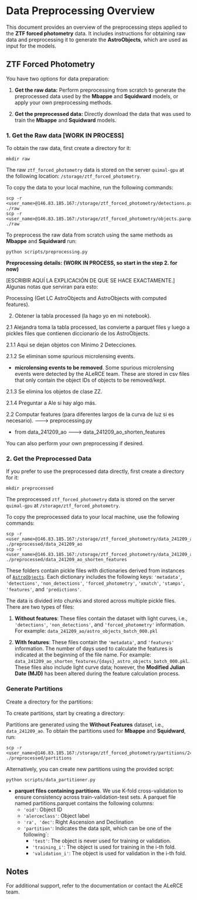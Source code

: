 # Data Preprocessing Overview

This document provides an overview of the preprocessing steps applied to the **ZTF forced photometry** data. It includes instructions for obtaining raw data and preprocessing it to generate the **AstroObjects**, which are used as input for the models.

## ZTF Forced Photometry

You have two options for data preparation:

1. **Get the raw data:** Perform preprocessing from scratch to generate the preprocessed data used by the **Mbappe** and **Squidward** models, or apply your own preprocessing methods.

2. **Get the preprocessed data:** Directly download the data that was used to train the **Mbappe** and **Squidward** models.

### 1. Get the Raw data [WORK IN PROCESS]

To obtain the raw data, first create a directory for it:

```
mkdir raw
```

The raw `ztf_forced_photometry` data is stored on the server `quimal-gpu` at the following location: `/storage/ztf_forced_photometry`.

To copy the data to your local machine, run the following commands:

```
scp -r <user_name>@146.83.185.167:/storage/ztf_forced_photometry/detections.parquet ./raw
scp -r <user_name>@146.83.185.167:/storage/ztf_forced_photometry/objects.parquet ./raw
```

To preprocess the raw data from scratch using the same methods as **Mbappe** and **Squidward** run:

```
python scripts/preprocessing.py
```

**Preprocessing details: (WORK IN PROCESS, so start in the step 2. for now)**

[ESCRIBIR AQUÍ LA EXPLICACIÓN DE QUE SE HACE EXACTAMENTE.] Algunas notas que serviran para esto:

Processing (Get LC AstroObjects and AstroObjects with computed features).

2. Obtener la tabla processed (la hago yo en mi notebook).

2.1 Alejandra toma la tabla processed, las convierte a parquet files y luego a pickles files que contienen diccionario de los AstroObjects.

2.1.1 Aqui se dejan objetos con Minimo 2 Detecciones.

2.1.2 Se eliminan some spurious microlensing events.
* **microlensing events to be removed**. Some spurious microlensing events were detected by the ALeRCE team. These are stored in csv files that only contain the object IDs of objects to be removed/kept.

2.1.3 Se elimina los objetos de clase ZZ.

2.1.4 Preguntar a Ale si hay algo más.

2.2 Computar features (para diferentes largos de la curva de luz si es necesario).
---> preprocessing.py
* from data_241209_ao ---> data_241209_ao_shorten_features


You can also perform your own preprocessing if desired.


### 2. Get the Preprocessed Data

If you prefer to use the preprocessed data directly, first create a directory for it:

```
mkdir preprocessed
```

The preprocessed `ztf_forced_photometry` data is stored on the server `quimal-gpu` at `/storage/ztf_forced_photometry`.

To copy the preprocessed data to your local machine, use the following commands:

```
scp -r <user_name>@146.83.185.167:/storage/ztf_forced_photometry/data_241209_ao ./preprocessed/data_241209_ao
scp -r <user_name>@146.83.185.167:/storage/ztf_forced_photometry/data_241209_ao_features ./preprocessed/data_241209_ao_shorten_features
```

These folders contain pickle files with dictionaries derived from instances of [`AstroObjects`](https://github.com/alercebroker/pipeline/blob/main/lc_classifier/lc_classifier/features/core/base.py). Each dictionary includes the following keys: `'metadata'`, `'detections'`, `'non_detections'`, `'forced_photometry'`, `'xmatch'`, `'stamps'`, `'features'`, and `'predictions'`. 

The data is divided into chunks and stored across multiple pickle files. There are two types of files:

1. **Without features**: These files contain the dataset with light curves, i.e., `'detections'`, `'non_detections'`, and `'forced_photometry'` information. For example: `data_241209_ao/astro_objects_batch_000.pkl`

2. **With features**: These files contain the `'metadata'`, and `'features'` information. The number of days used to calculate the features is indicated at the beginning of the file name. For example: `data_241209_ao_shorten_features/{days}_astro_objects_batch_000.pkl`. These files also include light curve data; however, the **Modified Julian Date (MJD)** has been altered during the feature calculation process.

### Generate Partitions

Create a directory for the partitions:

To create partitions, start by creating a directory:

Partitions are generated using the **Without Features** dataset, i.e., `data_241209_ao`. To obtain the partitions used for **Mbappe** and **Squidward**, run:

```
scp -r <user_name>@146.83.185.167:/storage/ztf_forced_photometry/partitions/241209 ./preprocessed/partitions
```

Alternatively, you can create new partitions using the provided script:

```
python scripts/data_partitioner.py
```

* **parquet files containing partitions**. We use K-fold cross-validation to ensure consistency across train-validation-test sets. A parquet file named partitions.parquet contains the following columns:
    * `'oid'`: Object ID
    * `'alerceclass'`: Object label
    * `'ra', 'dec'`: Right Ascension and Declination
    * `'partition'`: Indicates the data split, which can be one of the following`:
        * `'test'`: The object is never used for training or validation.
        * `'training_i'`: The object is used for training in the i-th fold.
        * `'validation_i'`: The object is used for validation in the i-th fold.


## Notes

For additional support, refer to the documentation or contact the ALeRCE team.
